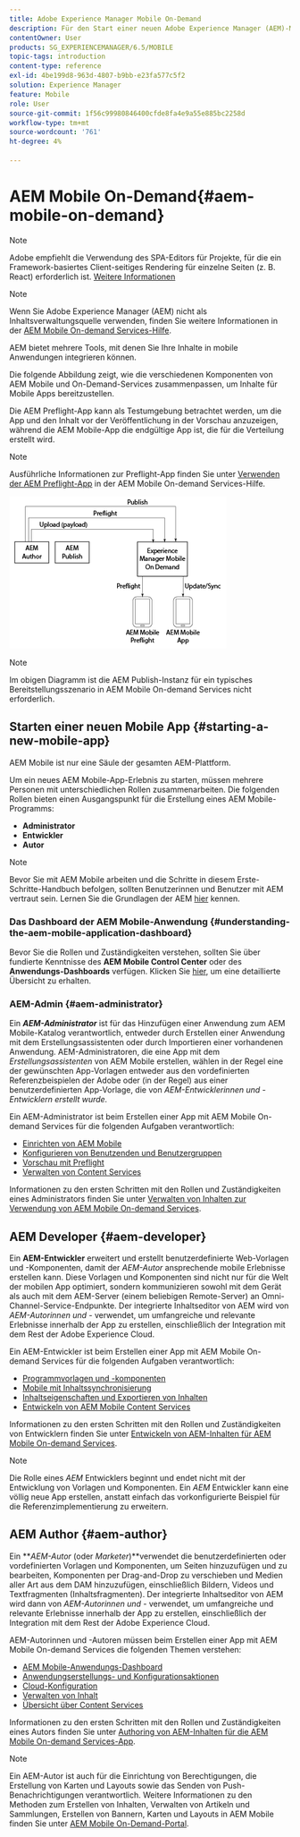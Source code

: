 ```yaml
---
title: Adobe Experience Manager Mobile On-Demand
description: Für den Start einer neuen Adobe Experience Manager (AEM)-Mobile-App ist eine Zusammenführung von Rollen erforderlich, bevor sie zur Inhaltsbearbeitung bereit ist. Auf dieser Seite finden Sie Informationen zu den ersten Schritten mit AEM Mobile On-Demand-Services.
contentOwner: User
products: SG_EXPERIENCEMANAGER/6.5/MOBILE
topic-tags: introduction
content-type: reference
exl-id: 4be199d8-963d-4807-b9bb-e23fa577c5f2
solution: Experience Manager
feature: Mobile
role: User
source-git-commit: 1f56c99980846400cfde8fa4e9a55e885bc2258d
workflow-type: tm+mt
source-wordcount: '761'
ht-degree: 4%

---
```


# AEM Mobile On-Demand{#aem-mobile-on-demand}

>[!NOTE]
>
>Adobe empfiehlt die Verwendung des SPA-Editors für Projekte, für die ein Framework-basiertes Client-seitiges Rendering für einzelne Seiten (z. B. React) erforderlich ist. [Weitere Informationen](/help/sites-developing/spa-overview.md)

>[!NOTE]
>
>Wenn Sie Adobe Experience Manager (AEM) nicht als Inhaltsverwaltungsquelle verwenden, finden Sie weitere Informationen in der [AEM Mobile On-demand Services-Hilfe](https://helpx.adobe.com/digital-publishing-solution/topics.html).

AEM bietet mehrere Tools, mit denen Sie Ihre Inhalte in mobile Anwendungen integrieren können.

Die folgende Abbildung zeigt, wie die verschiedenen Komponenten von AEM Mobile und On-Demand-Services zusammenpassen, um Inhalte für Mobile Apps bereitzustellen.

Die AEM Preflight-App kann als Testumgebung betrachtet werden, um die App und den Inhalt vor der Veröffentlichung in der Vorschau anzuzeigen, während die AEM Mobile-App die endgültige App ist, die für die Verteilung erstellt wird.

>[!NOTE]
>
>Ausführliche Informationen zur Preflight-App finden Sie unter [Verwenden der AEM Preflight-App](https://helpx.adobe.com/digital-publishing-solution/help/preflight-app.html) in der AEM Mobile On-demand Services-Hilfe.

![chlimage_1-171](assets/chlimage_1-171.png)

>[!NOTE]
>
>Im obigen Diagramm ist die AEM Publish-Instanz für ein typisches Bereitstellungsszenario in AEM Mobile On-demand Services nicht erforderlich.

## Starten einer neuen Mobile App {#starting-a-new-mobile-app}

AEM Mobile ist nur eine Säule der gesamten AEM-Plattform.

Um ein neues AEM Mobile-App-Erlebnis zu starten, müssen mehrere Personen mit unterschiedlichen Rollen zusammenarbeiten. Die folgenden Rollen bieten einen Ausgangspunkt für die Erstellung eines AEM Mobile-Programms:

* **Administrator**
* **Entwickler**
* **Autor**

>[!NOTE]
>
>Bevor Sie mit AEM Mobile arbeiten und die Schritte in diesem Erste-Schritte-Handbuch befolgen, sollten Benutzerinnen und Benutzer mit AEM vertraut sein. Lernen Sie die Grundlagen der AEM [hier](/help/sites-deploying/deploy.md) kennen.

### Das Dashboard der AEM Mobile-Anwendung {#understanding-the-aem-mobile-application-dashboard}

Bevor Sie die Rollen und Zuständigkeiten verstehen, sollten Sie über fundierte Kenntnisse des **AEM Mobile Control Center** oder des **Anwendungs-Dashboards** verfügen. Klicken Sie [hier](/help/mobile/mobile-apps-ondemand-application-dashboard.md), um eine detaillierte Übersicht zu erhalten.

### AEM-Admin {#aem-administrator}

Ein ***AEM-Administrator*** ist für das Hinzufügen einer Anwendung zum AEM Mobile-Katalog verantwortlich, entweder durch Erstellen einer Anwendung mit dem Erstellungsassistenten oder durch Importieren einer vorhandenen Anwendung. AEM-Administratoren, die eine App mit dem *Erstellungsassistenten* von AEM Mobile erstellen, wählen in der Regel eine der gewünschten App-Vorlagen entweder aus den vordefinierten Referenzbeispielen der Adobe oder (in der Regel) aus einer benutzerdefinierten App-Vorlage, die von *AEM-Entwicklerinnen und -Entwicklern erstellt wurde.*

Ein AEM-Administrator ist beim Erstellen einer App mit AEM Mobile On-demand Services für die folgenden Aufgaben verantwortlich:

* [Einrichten von AEM Mobile](/help/mobile/aem-mobile-setup.md)
* [Konfigurieren von Benutzenden und Benutzergruppen](/help/mobile/aem-mobile-configure-users.md)
* [Vorschau mit Preflight](/help/mobile/aem-mobile-manage-ondemand-services.md)
* [Verwalten von Content Services](/help/mobile/developing-content-services.md)

Informationen zu den ersten Schritten mit den Rollen und Zuständigkeiten eines Administrators finden Sie unter [Verwalten von Inhalten zur Verwendung von AEM Mobile On-demand Services](/help/mobile/aem-mobile.md).

## AEM Developer {#aem-developer}

Ein **AEM-Entwickler** erweitert und erstellt benutzerdefinierte Web-Vorlagen und -Komponenten, damit der *AEM-Autor* ansprechende mobile Erlebnisse erstellen kann. Diese Vorlagen und Komponenten sind nicht nur für die Welt der mobilen App optimiert, sondern kommunizieren sowohl mit dem Gerät als auch mit dem AEM-Server (einem beliebigen Remote-Server) an Omni-Channel-Service-Endpunkte. Der integrierte Inhaltseditor von AEM wird von *AEM-Autorinnen und -* verwendet, um umfangreiche und relevante Erlebnisse innerhalb der App zu erstellen, einschließlich der Integration mit dem Rest der Adobe Experience Cloud.

Ein AEM-Entwickler ist beim Erstellen einer App mit AEM Mobile On-demand Services für die folgenden Aufgaben verantwortlich:

* [Programmvorlagen und -komponenten](/help/mobile/app-templates-and-components1.md)
* [Mobile mit Inhaltssynchronisierung](/help/mobile/mobile-ondemand-contentsync.md)
* [Inhaltseigenschaften und Exportieren von Inhalten](/help/mobile/on-demand-content-properties-exporting.md)
* [Entwickeln von AEM Mobile Content Services](/help/mobile/developing-content-services.md)

Informationen zu den ersten Schritten mit den Rollen und Zuständigkeiten von Entwicklern finden Sie unter [Entwickeln von AEM-Inhalten für AEM Mobile On-demand Services](/help/mobile/aem-mobile-on-demand.md).

>[!NOTE]
>
>Die Rolle eines *AEM* Entwicklers beginnt und endet nicht mit der Entwicklung von Vorlagen und Komponenten. Ein *AEM* Entwickler kann eine völlig neue App erstellen, anstatt einfach das vorkonfigurierte Beispiel für die Referenzimplementierung zu erweitern.

## AEM Author {#aem-author}

Ein ***AEM-Autor* (oder *Marketer*)**verwendet die benutzerdefinierten oder vordefinierten Vorlagen und Komponenten, um Seiten hinzuzufügen und zu bearbeiten, Komponenten per Drag-and-Drop zu verschieben und Medien aller Art aus dem DAM hinzuzufügen, einschließlich Bildern, Videos und Textfragmenten (Inhaltsfragmenten). Der integrierte Inhaltseditor von AEM wird dann von *AEM-Autorinnen und -* verwendet, um umfangreiche und relevante Erlebnisse innerhalb der App zu erstellen, einschließlich der Integration mit dem Rest der Adobe Experience Cloud.

AEM-Autorinnen und -Autoren müssen beim Erstellen einer App mit AEM Mobile On-demand Services die folgenden Themen verstehen:

* [AEM Mobile-Anwendungs-Dashboard](/help/mobile/mobile-apps-ondemand-application-dashboard.md)
* [Anwendungserstellungs- und Konfigurationsaktionen](/help/mobile/mobile-apps-ondemand-application-create-configure-action.md)
* [Cloud-Konfiguration](/help/mobile/mobile-on-demand-associating-an-on-demand-app-to-cloud-configuration.md)
* [Verwalten von Inhalt](/help/mobile/mobile-apps-ondemand-manage-content-ondemand.md)
* [Übersicht über Content Services](/help/mobile/develop-content-as-a-service.md)

Informationen zu den ersten Schritten mit den Rollen und Zuständigkeiten eines Autors finden Sie unter [Authoring von AEM-Inhalten für die AEM Mobile On-demand Services-App](/help/mobile/mobile-apps-ondemand.md).

>[!NOTE]
>
>Ein AEM-Autor ist auch für die Einrichtung von Berechtigungen, die Erstellung von Karten und Layouts sowie das Senden von Push-Benachrichtigungen verantwortlich. Weitere Informationen zu den Methoden zum Erstellen von Inhalten, Verwalten von Artikeln und Sammlungen, Erstellen von Bannern, Karten und Layouts in AEM Mobile finden Sie unter [AEM Mobile On-Demand-Portal](https://helpx.adobe.com/digital-publishing-solution/topics.html#dynamicpod_reference_2).
